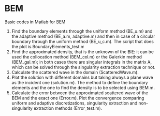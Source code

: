 # BEM
Basic codes in Matlab for BEM
1. Find the boundary elements through the uniform method (BE_u.m) and the adaptive method (BE_a.m, adaptive.m) and then in case of a circular boundary through the uniform method (BE_u_c.m). The script that does the plot is BoundaryElements_test.m
2. Find the approximated density, that is the unknown of the BIE: it can be used the collocation method (BEM_col.m) or the Galerkin method (BEM_gal.m); in both cases there are singular integrals in the matrix A, which can be solved through the singularity extraction technique or not. 
3. Calculate the scattered wave in the domain (ScatteredWave.m).
4. Plot the solution with different domains but taking always a plane wave as the incident one (solution.m). The method to define the boundary elements and the one to find the density is to be selected using BEM.m.
5. Calculate the error between the approximated scattered wave of the BEM and the exact one (Error.m). Plot the convergence comparing uniform and adaptive discretizations, singularity extraction and non-singularity extraction methods (Error_test.m).
